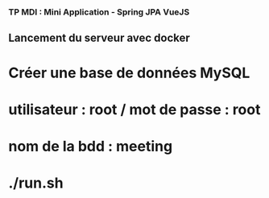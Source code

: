 ### TP MDI : Mini Application - Spring JPA VueJS

## Lancement du serveur avec docker

# Créer une base de données MySQL 
# utilisateur : root / mot de passe : root
# nom de la bdd : meeting

# ./run.sh 
# 

